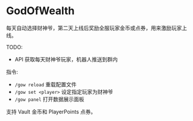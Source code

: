 # GodOfWealth

每天自动选择财神爷，第二天上线后奖励全服玩家金币或点券，用来激励玩家上线。

TODO:

- API 获取每天财神爷玩家，机器人推送到群内

指令:

- `/gow reload` 重载配置文件
- `/gow set <player>` 设定指定玩家为财神爷
- `/gow panel` 打开数据展示面板

支持 Vault 金币和 PlayerPoints 点券。